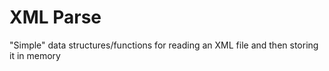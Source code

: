 # XML Parse

"Simple" data structures/functions for reading an XML file and then storing it
in memory
